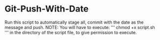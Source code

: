 # Git-Push-With-Date
Run this script to automatically stage all, commit with the date as the message and push.
NOTE: You will have to execute: 
'''
chmod +x script.sh
''' 
in the directory of the script file, to give permission to execute.
